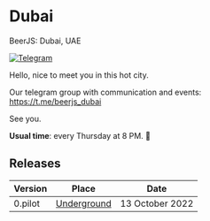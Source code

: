 # Dubai
BeerJS: Dubai, UAE

[![Telegram](https://img.shields.io/badge/telegram-join%20chat-blue.svg?style=flat)](https://t.me/beerjs_dubai)

Hello, nice to meet you in this hot city.

Our telegram group with communication and events: https://t.me/beerjs_dubai

See you.

**Usual time**: every Thursday at 8 PM. :beers:


## Releases

| Version | Place                                                                           | Date              |
| ------- | ------------------------------------------------------------------------------- | ----------------- |
| 0.pilot | [Underground](https://www.tripadvisor.com/Restaurant_Review-g295424-d3849550-Reviews-The_Underground_Pub-Dubai_Emirate_of_Dubai.html)                                   | 13 October 2022  |
